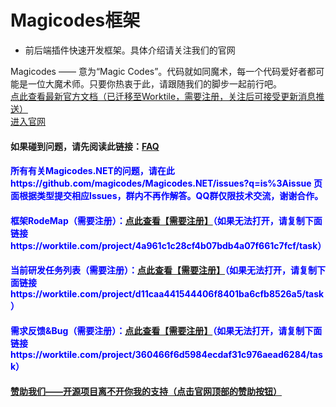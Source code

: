 Magicodes框架
==============================================
 - 前后端插件快速开发框架。具体介绍请关注我们的官网

Magicodes —— 意为“Magic Codes”。代码就如同魔术，每一个代码爱好者都可能是一位大魔术师。只要你热衷于此，请跟随我们的脚步一起前行吧。
<br />
<a href="https://worktile.com/project/4a961c1c28cf4b07bdb4a07f661c7fcf/folder/b99d13f90d55401faba366a961e6d103" target="_blank">点此查看最新官方文档（已迁移至Worktile，需要注册，关注后可接受更新消息推送）</a>
<br />
<a href="http://www.magicodes.net/" target="_blank">进入官网</a>
<br/>
<h4>如果碰到问题，请先阅读此链接：<a href="https://github.com/magicodes/Magicodes.NET/issues?q=is%3Aissue+label%3AFAQ">FAQ</a></h4>
<h4 style="color:blue">所有有关Magicodes.NET的问题，请在此 https://github.com/magicodes/Magicodes.NET/issues?q=is%3Aissue 页面根据类型提交相应Issues，群内不再作解答。QQ群仅限技术交流，谢谢合作。</h4>
<h4 style="color:blue">框架RodeMap（需要注册）：<a href="https://worktile.com/project/4a961c1c28cf4b07bdb4a07f661c7fcf/task" target="_blank">点此查看【需要注册】</a>（如果无法打开，请复制下面链接https://worktile.com/project/4a961c1c28cf4b07bdb4a07f661c7fcf/task）</h4>
<h4 style="color:blue">当前研发任务列表（需要注册）：<a href="https://worktile.com/project/d11caa441544406f8401ba6cfb8526a5/task" target="_blank">点此查看【需要注册】</a>（如果无法打开，请复制下面链接https://worktile.com/project/d11caa441544406f8401ba6cfb8526a5/task）</h4>
<h4 style="color:blue">需求反馈&Bug（需要注册）：<a href="https://worktile.com/project/360466f6d5984ecdaf31c976aead6284/task" target="_blank">点此查看【需要注册】</a>（如果无法打开，请复制下面链接https://worktile.com/project/360466f6d5984ecdaf31c976aead6284/task）</h4>
<h4>
    <a href="http://www.magicodes.net/" target="_blank">赞助我们——开源项目离不开你我的支持（点击官网顶部的赞助按钮）</a>
</h4>
